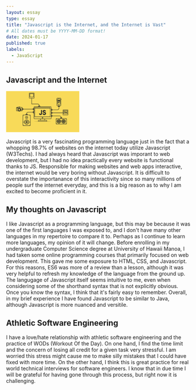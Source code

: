 ```yaml
---
layout: essay
type: essay
title: "Javascript is the Internet, and the Internet is Vast"
# All dates must be YYYY-MM-DD format!
date: 2024-01-17
published: true
labels:
  - JavaScript
---
```


## Javascript and the Internet

<img width="200px" class="rounded float-start pe-4" src="../img/JavaScript.png">

Javascript is a very fascinating programming language just in the fact that a whopping 98.7% of websites on the internet today utilize Javascript (W3Techs). I had always heard that Javascript was imporant to web development, but I had no idea practically every website is functional thanks to JS. Responsible for making websites and web apps interactive, the internet would be very boring without Javascript. It is difficult to overstate the importanance of this interactivity since so many millions of people surf the internet everyday, and this is a big reason as to why I am excited to become proficient in it. 

## My thoughts on Javascript

I like Javascript as a programming language, but this may be because it was one of the first languages I was exposed to, and I don't have many other languages in my repertoire to compare it to. Perhaps as I continue to learn more languages, my opinion of it will change. Before enrolling in my undergraduate Computer Science degree at University of Hawaii Manoa, I had taken some online programming courses that primarily focused on web development. This gave me some exposure to HTML, CSS, and Javascript. For this reasons, ES6 was more of a review than a lesson, although it was very helpful to refresh my knowledge of the language from the ground up. The langugage of Javascript itself seems intuitive to me, even when considering some of the shorthand syntax that is not explicitly obvious. Once you know the syntax, I think that it's fairly easy to remember. Overall, in my brief experience I have found Javascript to be similar to Java, although Javascript is more nuanced and versitile.

## Athletic Software Engineering

I have a love/hate relationship with athletic software engineering and the practice of WODs (Workout Of the Day). On one hand, I find the time limit and 
the concern of losing all credit for a given task very stressful. I am worried this stress might cause me to make silly mistakes that I could have fixed with more time. On the other hand, I think this is great practice for real world technical interviews for software engineers. I know that in due time I will be grateful for having gone through this process, but right now it is challenging. 
